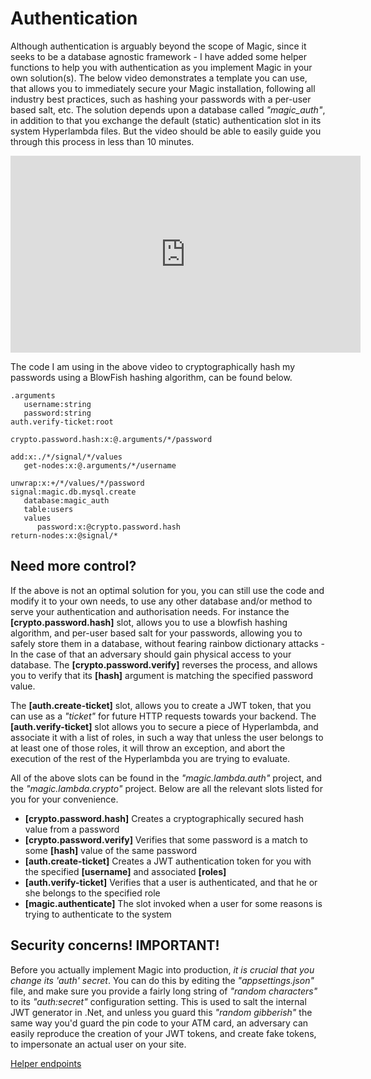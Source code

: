 # Authentication

Although authentication is arguably beyond the scope of Magic, since it seeks
to be a database agnostic framework - I have added some helper functions to
help you with authentication as you implement Magic in your own solution(s).
The below video demonstrates a template you can use, that allows you to immediately
secure your Magic installation, following all industry best practices, such
as hashing your passwords with a per-user based salt, etc. The solution
depends upon a database called _"magic_auth"_, in addition to that you exchange
the default (static) authentication slot in its system Hyperlambda files.
But the video should be able to easily guide you through this process
in less than 10 minutes.

<div style="margin-left: auto; margin-right: auto; width: 560px;">
<iframe width="560" height="315" src="https://www.youtube.com/embed/DCMY-uT0UVw" 
frameborder="0" allow="accelerometer; autoplay; encrypted-media; gyroscope; picture-in-picture" 
allowfullscreen></iframe>
</div>

The code I am using in the above video to cryptographically hash my passwords
using a BlowFish hashing algorithm, can be found below.

```
.arguments
   username:string
   password:string
auth.verify-ticket:root

crypto.password.hash:x:@.arguments/*/password

add:x:./*/signal/*/values
   get-nodes:x:@.arguments/*/username

unwrap:x:+/*/values/*/password
signal:magic.db.mysql.create
   database:magic_auth
   table:users
   values
      password:x:@crypto.password.hash
return-nodes:x:@signal/*
```

## Need more control?

If the above is not an optimal solution for you, you can still use the
code and modify it to your own needs, to use any other database and/or method to serve your
authentication and authorisation needs. For instance the **[crypto.password.hash]**
slot, allows you to use a blowfish hashing algorithm, and per-user based salt
for your passwords, allowing you to safely store them in a database, without
fearing rainbow dictionary attacks - In the case of that an adversary should gain
physical access to your database. The **[crypto.password.verify]** reverses the process,
and allows you to verify that its **[hash]** argument is matching the specified
password value.

The **[auth.create-ticket]** slot, allows you to create a JWT token,
that you can use as a _"ticket"_ for future HTTP requests towards your backend.
The **[auth.verify-ticket]** slot allows you to secure a piece of Hyperlambda,
and associate it with a list of roles, in such a way that unless the user
belongs to at least one of those roles, it will throw an exception, and
abort the execution of the rest of the Hyperlambda you are trying to evaluate.

All of the above slots can be found in the _"magic.lambda.auth"_ project, and
the _"magic.lambda.crypto"_ project. Below are all the relevant slots listed
for you for your convenience.

* __[crypto.password.hash]__ Creates a cryptographically secured hash value from a password
* __[crypto.password.verify]__ Verifies that some password is a match to some **[hash]** value of the same password
* __[auth.create-ticket]__ Creates a JWT authentication token for you with the specified **[username]** and associated **[roles]**
* __[auth.verify-ticket]__ Verifies that a user is authenticated, and that he or she belongs to the specified role
* __[magic.authenticate]__ The slot invoked when a user for some reasons is trying to authenticate to the system

## Security concerns! IMPORTANT!

Before you actually implement Magic into production, _it is crucial that you change its 'auth' secret_.
You can do this by editing the _"appsettings.json"_ file, and make sure you provide
a fairly long string of _"random characters"_ to its _"auth:secret"_ configuration
setting. This is used to salt the internal JWT generator in .Net, and unless you
guard this _"random gibberish"_ the same way you'd guard the pin code to
your ATM card, an adversary can easily reproduce the creation of your JWT tokens,
and create fake tokens, to impersonate an actual user on your site.

[Helper endpoints](/helper-endpoints)
